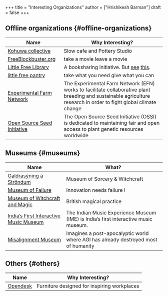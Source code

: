 +++
title = "Interesting Organizations"
author = ["Hrishikesh Barman"]
draft = false
+++

## Offline organizations {#offline-organizations}

| Name                                                                   | Why Interesting?                                                                                                                                                                                                                                          |
|------------------------------------------------------------------------|-----------------------------------------------------------------------------------------------------------------------------------------------------------------------------------------------------------------------------------------------------------|
| [Kohuwa collective](https://www.instagram.com/kohuwacollective/?hl=en) | Slow cafe and Pottery Studio                                                                                                                                                                                                                              |
| [FreeBlockbuster.org](https://www.freeblockbuster.org/)                | take a movie leave a movie                                                                                                                                                                                                                                |
| [Little Free Library](https://littlefreelibrary.org/)                  | A booksharing initiative. But [see](https://www.bloomberg.com/news/articles/2017-05-03/down-with-little-free-library-book-exchanges) [this](https://www.theatlantic.com/national/archive/2015/02/little-free-library-crackdown/385531/?single_page=true). |
| [little free pantry](https://www.littlefreepantry.org/)                | take what you need give what you can                                                                                                                                                                                                                      |
| [Experimental Farm Network](https://experimentalfarmnetwork.org/)      | The Experimental Farm Network (EFN) works to facilitate collaborative plant breeding and sustainable agriculture research in order to fight global climate change                                                                                         |
| [Open Source Seed Initiative](https://osseeds.org/)                    | The Open Source Seed Initiative (OSSI) is dedicated to maintaining fair and open access to plant genetic resources worldwide                                                                                                                              |


## Museums {#museums}

| Name                                                                              | What?                                                                               |
|-----------------------------------------------------------------------------------|-------------------------------------------------------------------------------------|
| [Galdrasýning á Ströndum](https://galdrasyning.is/en/)                            | Museum of Sorcery &amp; Witchcraft                                                  |
| [Museum of Failure](https://museumoffailure.com/)                                 | Innovation needs failure !                                                          |
| [Museum of Witchcraft and Magic](https://museumofwitchcraftandmagic.co.uk/visit/) | British magical practice                                                            |
| [India’s First Interactive Music Museum](https://indianmusicexperience.org/)      | The Indian Music Experience Museum (IME) is India’s first interactive music museum. |
| [Misalignment Museum](https://www.misalignmentmuseum.com/)                        | Imagines a post-apocalyptic world where AGI has already destroyed most of humanity  |


## Others {#others}

| Name                                 | Why Interesting?                            |
|--------------------------------------|---------------------------------------------|
| [Opendesk](https://www.opendesk.cc/) | Furniture designed for inspiring workplaces |
